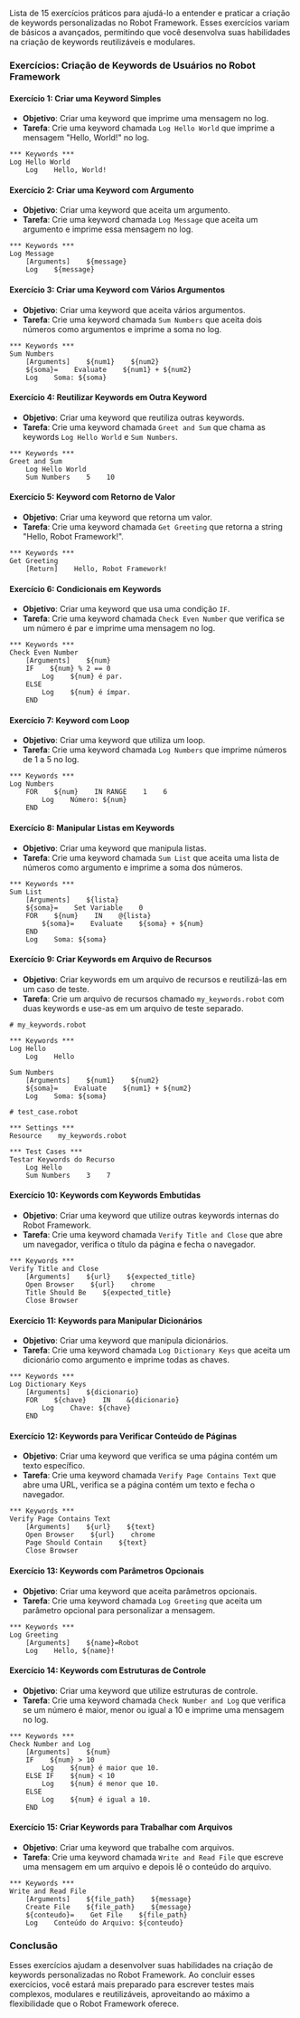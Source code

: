 Lista de 15 exercícios práticos para ajudá-lo a entender e praticar a criação de keywords personalizadas no Robot Framework. Esses exercícios variam de básicos a avançados, permitindo que você desenvolva suas habilidades na criação de keywords reutilizáveis e modulares.

### Exercícios: Criação de Keywords de Usuários no Robot Framework

#### Exercício 1: Criar uma Keyword Simples
- **Objetivo**: Criar uma keyword que imprime uma mensagem no log.
- **Tarefa**: Crie uma keyword chamada `Log Hello World` que imprime a mensagem "Hello, World!" no log.

```robot
*** Keywords ***
Log Hello World
    Log    Hello, World!
```

#### Exercício 2: Criar uma Keyword com Argumento
- **Objetivo**: Criar uma keyword que aceita um argumento.
- **Tarefa**: Crie uma keyword chamada `Log Message` que aceita um argumento e imprime essa mensagem no log.

```robot
*** Keywords ***
Log Message
    [Arguments]    ${message}
    Log    ${message}
```

#### Exercício 3: Criar uma Keyword com Vários Argumentos
- **Objetivo**: Criar uma keyword que aceita vários argumentos.
- **Tarefa**: Crie uma keyword chamada `Sum Numbers` que aceita dois números como argumentos e imprime a soma no log.

```robot
*** Keywords ***
Sum Numbers
    [Arguments]    ${num1}    ${num2}
    ${soma}=    Evaluate    ${num1} + ${num2}
    Log    Soma: ${soma}
```

#### Exercício 4: Reutilizar Keywords em Outra Keyword
- **Objetivo**: Criar uma keyword que reutiliza outras keywords.
- **Tarefa**: Crie uma keyword chamada `Greet and Sum` que chama as keywords `Log Hello World` e `Sum Numbers`.

```robot
*** Keywords ***
Greet and Sum
    Log Hello World
    Sum Numbers    5    10
```

#### Exercício 5: Keyword com Retorno de Valor
- **Objetivo**: Criar uma keyword que retorna um valor.
- **Tarefa**: Crie uma keyword chamada `Get Greeting` que retorna a string "Hello, Robot Framework!".

```robot
*** Keywords ***
Get Greeting
    [Return]    Hello, Robot Framework!
```

#### Exercício 6: Condicionais em Keywords
- **Objetivo**: Criar uma keyword que usa uma condição `IF`.
- **Tarefa**: Crie uma keyword chamada `Check Even Number` que verifica se um número é par e imprime uma mensagem no log.

```robot
*** Keywords ***
Check Even Number
    [Arguments]    ${num}
    IF    ${num} % 2 == 0
        Log    ${num} é par.
    ELSE
        Log    ${num} é ímpar.
    END
```

#### Exercício 7: Keyword com Loop
- **Objetivo**: Criar uma keyword que utiliza um loop.
- **Tarefa**: Crie uma keyword chamada `Log Numbers` que imprime números de 1 a 5 no log.

```robot
*** Keywords ***
Log Numbers
    FOR    ${num}    IN RANGE    1    6
        Log    Número: ${num}
    END
```

#### Exercício 8: Manipular Listas em Keywords
- **Objetivo**: Criar uma keyword que manipula listas.
- **Tarefa**: Crie uma keyword chamada `Sum List` que aceita uma lista de números como argumento e imprime a soma dos números.

```robot
*** Keywords ***
Sum List
    [Arguments]    ${lista}
    ${soma}=    Set Variable    0
    FOR    ${num}    IN    @{lista}
        ${soma}=    Evaluate    ${soma} + ${num}
    END
    Log    Soma: ${soma}
```

#### Exercício 9: Criar Keywords em Arquivo de Recursos
- **Objetivo**: Criar keywords em um arquivo de recursos e reutilizá-las em um caso de teste.
- **Tarefa**: Crie um arquivo de recursos chamado `my_keywords.robot` com duas keywords e use-as em um arquivo de teste separado.

```robot
# my_keywords.robot

*** Keywords ***
Log Hello
    Log    Hello

Sum Numbers
    [Arguments]    ${num1}    ${num2}
    ${soma}=    Evaluate    ${num1} + ${num2}
    Log    Soma: ${soma}

# test_case.robot

*** Settings ***
Resource    my_keywords.robot

*** Test Cases ***
Testar Keywords do Recurso
    Log Hello
    Sum Numbers    3    7
```

#### Exercício 10: Keywords com Keywords Embutidas
- **Objetivo**: Criar uma keyword que utilize outras keywords internas do Robot Framework.
- **Tarefa**: Crie uma keyword chamada `Verify Title and Close` que abre um navegador, verifica o título da página e fecha o navegador.

```robot
*** Keywords ***
Verify Title and Close
    [Arguments]    ${url}    ${expected_title}
    Open Browser    ${url}    chrome
    Title Should Be    ${expected_title}
    Close Browser
```

#### Exercício 11: Keywords para Manipular Dicionários
- **Objetivo**: Criar uma keyword que manipula dicionários.
- **Tarefa**: Crie uma keyword chamada `Log Dictionary Keys` que aceita um dicionário como argumento e imprime todas as chaves.

```robot
*** Keywords ***
Log Dictionary Keys
    [Arguments]    ${dicionario}
    FOR    ${chave}    IN    &{dicionario}
        Log    Chave: ${chave}
    END
```

#### Exercício 12: Keywords para Verificar Conteúdo de Páginas
- **Objetivo**: Criar uma keyword que verifica se uma página contém um texto específico.
- **Tarefa**: Crie uma keyword chamada `Verify Page Contains Text` que abre uma URL, verifica se a página contém um texto e fecha o navegador.

```robot
*** Keywords ***
Verify Page Contains Text
    [Arguments]    ${url}    ${text}
    Open Browser    ${url}    chrome
    Page Should Contain    ${text}
    Close Browser
```

#### Exercício 13: Keywords com Parâmetros Opcionais
- **Objetivo**: Criar uma keyword que aceita parâmetros opcionais.
- **Tarefa**: Crie uma keyword chamada `Log Greeting` que aceita um parâmetro opcional para personalizar a mensagem.

```robot
*** Keywords ***
Log Greeting
    [Arguments]    ${name}=Robot
    Log    Hello, ${name}!
```

#### Exercício 14: Keywords com Estruturas de Controle
- **Objetivo**: Criar uma keyword que utilize estruturas de controle.
- **Tarefa**: Crie uma keyword chamada `Check Number and Log` que verifica se um número é maior, menor ou igual a 10 e imprime uma mensagem no log.

```robot
*** Keywords ***
Check Number and Log
    [Arguments]    ${num}
    IF    ${num} > 10
        Log    ${num} é maior que 10.
    ELSE IF    ${num} < 10
        Log    ${num} é menor que 10.
    ELSE
        Log    ${num} é igual a 10.
    END
```

#### Exercício 15: Criar Keywords para Trabalhar com Arquivos
- **Objetivo**: Criar uma keyword que trabalhe com arquivos.
- **Tarefa**: Crie uma keyword chamada `Write and Read File` que escreve uma mensagem em um arquivo e depois lê o conteúdo do arquivo.

```robot
*** Keywords ***
Write and Read File
    [Arguments]    ${file_path}    ${message}
    Create File    ${file_path}    ${message}
    ${conteudo}=    Get File    ${file_path}
    Log    Conteúdo do Arquivo: ${conteudo}
```

### Conclusão

Esses exercícios ajudam a desenvolver suas habilidades na criação de keywords personalizadas no Robot Framework. Ao concluir esses exercícios, você estará mais preparado para escrever testes mais complexos, modulares e reutilizáveis, aproveitando ao máximo a flexibilidade que o Robot Framework oferece.